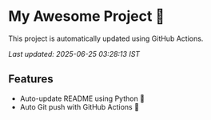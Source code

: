 # My Awesome Project 🚀

This project is automatically updated using GitHub Actions.

_Last updated: 2025-06-25 03:28:13 IST_

## Features
- Auto-update README using Python 🐍
- Auto Git push with GitHub Actions 🤖
